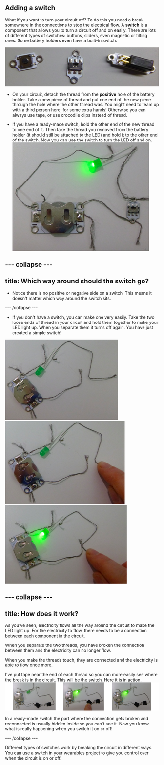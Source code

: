 ## Adding a switch

What if you want to turn your circuit off? To do this you need a break somewhere in the connections to stop the electrical flow. A **switch** is a component that allows you to turn a circuit off and on easily. There are lots of different types of switches: buttons, sliders, even magnetic or tilting ones. Some battery holders even have a built-in switch. 

![](images/switches.png)

+ On your circuit, detach the thread from the **positive** hole of the battery holder. Take a new piece of thread and put one end of the new piece through the hole where the other thread was. You might need to team up with a third person here, for some extra hands! Otherwise you can always use tape, or use crocodile clips instead of thread.

+ If you have a ready-made switch, hold the other end of the new thread to one end of it. Then take the thread you removed from the battery holder (it should still be attached to the LED) and hold it to the other end of the switch. Now you can use the switch to turn the LED off and on.
![](images/switch_on_thread.png)

--- collapse ---
---
title: Which way around should the switch go?
---
+ Notice there is no positive or negative side on a switch. This means it doesn't matter which way around the switch sits.

--- /collapse ---

+ If you don't have a switch, you can make one very easily. Take the two loose ends of thread in your circuit and hold them together to make your LED light up. When you separate them it turns off again. You have just created a simple switch! 

![](images/switch_diy_thread_a.png)
![](images/switch_diy_thread_b.png)
![](images/switch_diy_thread_c.png)

--- collapse ---
---
title: How does it work?
---

As you've seen, electricity flows all the way around the circuit to make the LED light up. For the electricity to flow, there needs to be a connection between each component in the circuit. 

When you separate the two threads, you have broken the connection between them and the electricity can no longer flow.

When you make the threads touch, they are connected and the electricity is able to flow once more. 

I've put tape near the end of each thread so you can more easily see where the break is in the circuit. This will be the switch. Here it is in action.
![](images/switch_diy_tape_abc_120_650.png)

In a ready-made switch the part where the connection gets broken and reconnected is usually hidden inside so you can't see it. Now you know what is really happening when you switch it on or off! 

--- /collapse ---

Different types of switches work by breaking the circuit in different ways. You can use a switch in your wearables project to give you control over when the circuit is on or off.